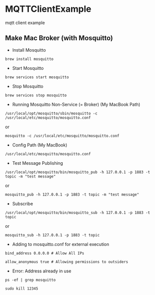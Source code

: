 # MQTTClientExample

mqtt client example

## Make Mac Broker (with Mosquitto)

- Install Mosquitto

```
brew install mosquitto
```

- Start Mosquitto

```
brew services start mosquitto
```

- Stop Mosquitto

```
brew services stop mosquitto
```

- Running Mosquitto Non-Service (= Broker) (My MacBook Path)
 
```
/usr/local/opt/mosquitto/sbin/mosquitto -c /usr/local/etc/mosquitto/mosquitto.conf
```

or

```
mosquitto -c /usr/local/etc/mosquitto/mosquitto.conf
```

- Config Path (My MacBook)

```
/usr/local/etc/mosquitto/mosquitto.conf
```

- Test Message Publishing

```
/usr/local/opt/mosquitto/bin/mosquitto_pub -h 127.0.0.1 -p 1883 -t topic -m "test message"
```

or

```
mosquitto_pub -h 127.0.0.1 -p 1883 -t topic -m "test message"
```

- Subscribe

```
/usr/local/opt/mosquitto/bin/mosquitto_sub -h 127.0.0.1 -p 1883 -t topic
```

or

```
mosquitto_sub -h 127.0.0.1 -p 1883 -t topic
```

- Adding to mosquitto.conf for external execution

```
bind_address 0.0.0.0 # Allow All IPs

allow_anonymous true # Allowing permissions to outsiders
```

- Error: Address already in use

```
ps -ef | grep mosquitto

sudo kill 12345
```
